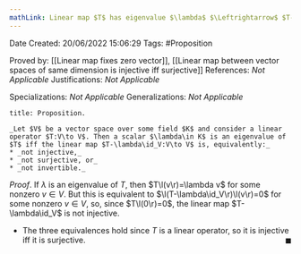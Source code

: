 ```yaml
---
mathLink: Linear map $T$ has eigenvalue $\lambda$ $\Leftrightarrow$ $T-\lambda\id$ is not invertible
---
```


<div class="topSpace"></div>

Date Created: 20/06/2022 15:06:29
Tags: #Proposition

Proved by: [[Linear map fixes zero vector]], [[Linear map between vector spaces of same dimension is injective iff surjective]]
References: _Not Applicable_
Justifications: _Not Applicable_

Specializations: _Not Applicable_
Generalizations: _Not Applicable_

``` ad-Proposition
title: Proposition.

_Let $V$ be a vector space over some field $K$ and consider a linear operator $T:V\to V$. Then a scalar $\lambda\in K$ is an eigenvalue of $T$ iff the linear map $T-\lambda\id_V:V\to V$ is, equivalently:_
* _not injective,_
* _not surjective, or_
* _not invertible._

```

_Proof_. If $\lambda$ is an eigenvalue of $T$, then $T\l(v\r)=\lambda v$ for some nonzero $v\in V$. But this is equivalent to $\l(T-\lambda\id_V\r)\l(v\r)=0$ for some nonzero $v\in V$, so, since $T\l(0\r)=0$, the linear map $T-\lambda\id_V$ is not injective.
* The three equivalences hold since $T$ is a linear operator, so it is injective iff it is surjective.<span style="float:right;">$\blacksquare$</span>
